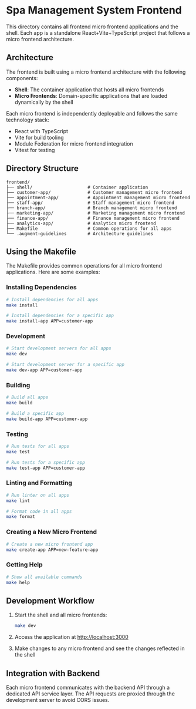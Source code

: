 # Spa Management System Frontend

This directory contains all frontend micro frontend applications and the shell. Each app is a standalone React+Vite+TypeScript project that follows a micro frontend architecture.

## Architecture

The frontend is built using a micro frontend architecture with the following components:

- **Shell**: The container application that hosts all micro frontends
- **Micro Frontends**: Domain-specific applications that are loaded dynamically by the shell

Each micro frontend is independently deployable and follows the same technology stack:

- React with TypeScript
- Vite for build tooling
- Module Federation for micro frontend integration
- Vitest for testing

## Directory Structure

```text
frontend/
├── shell/                     # Container application
├── customer-app/              # Customer management micro frontend
├── appointment-app/           # Appointment management micro frontend
├── staff-app/                 # Staff management micro frontend
├── branch-app/                # Branch management micro frontend
├── marketing-app/             # Marketing management micro frontend
├── finance-app/               # Finance management micro frontend
├── analytics-app/             # Analytics micro frontend
├── Makefile                   # Common operations for all apps
└── .augment-guidelines        # Architecture guidelines
```

## Using the Makefile

The Makefile provides common operations for all micro frontend applications. Here are some examples:

### Installing Dependencies

```bash
# Install dependencies for all apps
make install

# Install dependencies for a specific app
make install-app APP=customer-app
```

### Development

```bash
# Start development servers for all apps
make dev

# Start development server for a specific app
make dev-app APP=customer-app
```

### Building

```bash
# Build all apps
make build

# Build a specific app
make build-app APP=customer-app
```

### Testing

```bash
# Run tests for all apps
make test

# Run tests for a specific app
make test-app APP=customer-app
```

### Linting and Formatting

```bash
# Run linter on all apps
make lint

# Format code in all apps
make format
```

### Creating a New Micro Frontend

```bash
# Create a new micro frontend app
make create-app APP=new-feature-app
```

### Getting Help

```bash
# Show all available commands
make help
```

## Development Workflow

1. Start the shell and all micro frontends:

   ```bash
   make dev
   ```

2. Access the application at [http://localhost:3000](http://localhost:3000)

3. Make changes to any micro frontend and see the changes reflected in the shell

## Integration with Backend

Each micro frontend communicates with the backend API through a dedicated API service layer. The API requests are proxied through the development server to avoid CORS issues.
